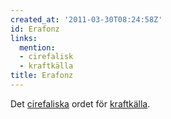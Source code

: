 ```yaml
---
created_at: '2011-03-30T08:24:58Z'
id: Erafonz
links:
  mention:
  - cirefalisk
  - kraftkälla
title: Erafonz
---
```


Det [cirefaliska] ordet för [kraftkälla].

  [cirefaliska]: cirefalisk
  [kraftkälla]: kraftkälla
